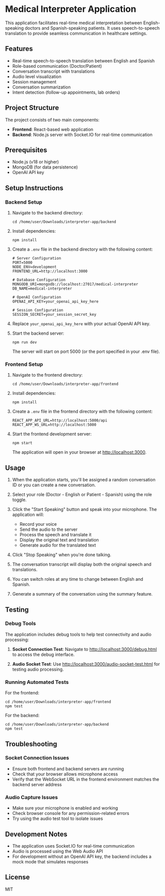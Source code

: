 # Medical Interpreter Application

This application facilitates real-time medical interpretation between English-speaking doctors and Spanish-speaking patients. It uses speech-to-speech translation to provide seamless communication in healthcare settings.

## Features

- Real-time speech-to-speech translation between English and Spanish
- Role-based communication (Doctor/Patient)
- Conversation transcript with translations
- Audio level visualization
- Session management
- Conversation summarization
- Intent detection (follow-up appointments, lab orders)

## Project Structure

The project consists of two main components:

- **Frontend**: React-based web application
- **Backend**: Node.js server with Socket.IO for real-time communication

## Prerequisites

- Node.js (v18 or higher)
- MongoDB (for data persistence)
- OpenAI API key

## Setup Instructions

### Backend Setup

1. Navigate to the backend directory:
   ```
   cd /home/user/Downloads/interpreter-app/backend
   ```

2. Install dependencies:
   ```
   npm install
   ```

3. Create a `.env` file in the backend directory with the following content:
   ```
   # Server Configuration
   PORT=5000
   NODE_ENV=development
   FRONTEND_URL=http://localhost:3000

   # Database Configuration
   MONGODB_URI=mongodb://localhost:27017/medical-interpreter
   DB_NAME=medical-interpreter

   # OpenAI Configuration
   OPENAI_API_KEY=your_openai_api_key_here

   # Session Configuration
   SESSION_SECRET=your_session_secret_key
   ```

4. Replace `your_openai_api_key_here` with your actual OpenAI API key.

5. Start the backend server:
   ```
   npm run dev
   ```
   
   The server will start on port 5000 (or the port specified in your .env file).

### Frontend Setup

1. Navigate to the frontend directory:
   ```
   cd /home/user/Downloads/interpreter-app/frontend
   ```

2. Install dependencies:
   ```
   npm install
   ```

3. Create a `.env` file in the frontend directory with the following content:
   ```
   REACT_APP_API_URL=http://localhost:5000/api
   REACT_APP_WS_URL=http://localhost:5000
   ```

4. Start the frontend development server:
   ```
   npm start
   ```

   The application will open in your browser at [http://localhost:3000](http://localhost:3000).

## Usage

1. When the application starts, you'll be assigned a random conversation ID or you can create a new conversation.

2. Select your role (Doctor - English or Patient - Spanish) using the role toggle.

3. Click the "Start Speaking" button and speak into your microphone. The application will:
   - Record your voice
   - Send the audio to the server
   - Process the speech and translate it
   - Display the original text and translation
   - Generate audio for the translated text

4. Click "Stop Speaking" when you're done talking.

5. The conversation transcript will display both the original speech and translations.

6. You can switch roles at any time to change between English and Spanish.

7. Generate a summary of the conversation using the summary feature.

## Testing

### Debug Tools

The application includes debug tools to help test connectivity and audio processing:

1. **Socket Connection Test**: Navigate to [http://localhost:3000/debug.html](http://localhost:3000/debug.html) to access the debug interface.

2. **Audio Socket Test**: Use [http://localhost:3000/audio-socket-test.html](http://localhost:3000/audio-socket-test.html) for testing audio processing.

### Running Automated Tests

For the frontend:
```
cd /home/user/Downloads/interpreter-app/frontend
npm test
```

For the backend:
```
cd /home/user/Downloads/interpreter-app/backend
npm test
```

## Troubleshooting

### Socket Connection Issues

- Ensure both frontend and backend servers are running
- Check that your browser allows microphone access
- Verify that the WebSocket URL in the frontend environment matches the backend server address

### Audio Capture Issues

- Make sure your microphone is enabled and working
- Check browser console for any permission-related errors
- Try using the audio test tool to isolate issues

## Development Notes

- The application uses Socket.IO for real-time communication
- Audio is processed using the Web Audio API
- For development without an OpenAI API key, the backend includes a mock mode that simulates responses

## License

MIT
